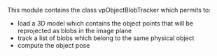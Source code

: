 This module contains the class vpObjectBlobTracker which permits to:
- load a 3D model which contains the object points that will be reprojected as blobs in the image plane
- track a list of blobs which belong to the same physical object
- compute the object pose

